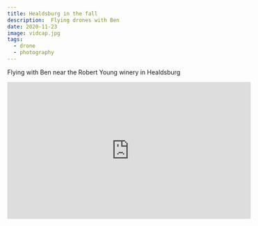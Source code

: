 ```yaml
---
title: Healdsburg in the fall
description:  Flying drones with Ben
date: 2020-11-23
image: vidcap.jpg
tags:
  - drone
  - photography
---
```



Flying with Ben near the Robert Young winery in Healdsburg


<iframe width="560" height="315" src="https://www.youtube.com/embed/glCaRkANN_Y" frameborder="0" allow="accelerometer; autoplay; clipboard-write; encrypted-media; gyroscope; picture-in-picture" allowfullscreen></iframe>